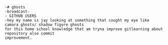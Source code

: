     -# ghosts
    -broadcast- 
    - GITHUB USERS 
    -hey my name is jay looking at something that cought my eye like camara ghosts/ shadow figure ghosts    
    for this home school knowledge that am tryna improve gitlearning about repository also commit 
    improvement.
